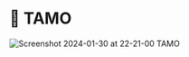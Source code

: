 # 🦉 TAMO

![Screenshot 2024-01-30 at 22-21-00 TAMO](https://github.com/Edveika/Web-FrontEnd-Practice/assets/113787144/d3ae298a-197d-449d-a0b3-fc50cfa0756d)
